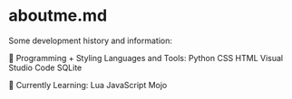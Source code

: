 # aboutme.md
Some development history and information:

🔬 Programming + Styling Languages and Tools:
Python  CSS  HTML  Visual Studio Code  SQLite

🔎 Currently Learning:
Lua  JavaScript  Mojo  
